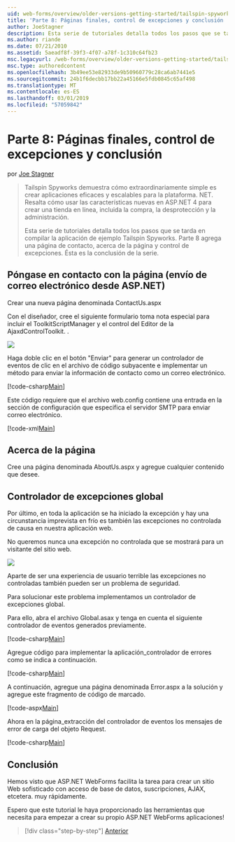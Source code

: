 ```yaml
---
uid: web-forms/overview/older-versions-getting-started/tailspin-spyworks/tailspin-spyworks-part-8
title: 'Parte 8: Páginas finales, control de excepciones y conclusión | Microsoft Docs'
author: JoeStagner
description: Esta serie de tutoriales detalla todos los pasos que se tarda en compilar la aplicación de ejemplo Tailspin Spyworks. Parte 8 agrega una página de contacto, acerca de la página y la excepción...
ms.author: riande
ms.date: 07/21/2010
ms.assetid: 5aeadf8f-39f3-4f07-a78f-1c310c64fb23
msc.legacyurl: /web-forms/overview/older-versions-getting-started/tailspin-spyworks/tailspin-spyworks-part-8
msc.type: authoredcontent
ms.openlocfilehash: 3b49ee53e82933de9b50960779c28ca6ab7441e5
ms.sourcegitcommit: 24b1f6decbb17bb22a45166e5fdb0845c65af498
ms.translationtype: MT
ms.contentlocale: es-ES
ms.lasthandoff: 03/01/2019
ms.locfileid: "57059842"
---
```

<a name="part-8-final-pages-exception-handling-and-conclusion"></a>Parte 8: Páginas finales, control de excepciones y conclusión
====================
por [Joe Stagner](https://github.com/JoeStagner)

> Tailspin Spyworks demuestra cómo extraordinariamente simple es crear aplicaciones eficaces y escalables para la plataforma. NET. Resalta cómo usar las características nuevas en ASP.NET 4 para crear una tienda en línea, incluida la compra, la desprotección y la administración.
> 
> Esta serie de tutoriales detalla todos los pasos que se tarda en compilar la aplicación de ejemplo Tailspin Spyworks. Parte 8 agrega una página de contacto, acerca de la página y control de excepciones. Ésta es la conclusión de la serie.


## <a id="_Toc260221680"></a>  Póngase en contacto con la página (envío de correo electrónico desde ASP.NET)

Crear una nueva página denominada ContactUs.aspx

Con el diseñador, cree el siguiente formulario toma nota especial para incluir el ToolkitScriptManager y el control del Editor de la AjaxdControlToolkit. .

![](tailspin-spyworks-part-8/_static/image1.jpg)

Haga doble clic en el botón "Enviar" para generar un controlador de eventos de clic en el archivo de código subyacente e implementar un método para enviar la información de contacto como un correo electrónico.

[!code-csharp[Main](tailspin-spyworks-part-8/samples/sample1.cs)]

Este código requiere que el archivo web.config contiene una entrada en la sección de configuración que especifica el servidor SMTP para enviar correo electrónico.

[!code-xml[Main](tailspin-spyworks-part-8/samples/sample2.xml)]

## <a id="_Toc260221681"></a>  Acerca de la página

Cree una página denominada AboutUs.aspx y agregue cualquier contenido que desee.

## <a id="_Toc260221682"></a>  Controlador de excepciones global

Por último, en toda la aplicación se ha iniciado la excepción y hay una circunstancia imprevista en frío es también las excepciones no controlada de causa en nuestra aplicación web.

No queremos nunca una excepción no controlada que se mostrará para un visitante del sitio web.

![](tailspin-spyworks-part-8/_static/image2.jpg)

Aparte de ser una experiencia de usuario terrible las excepciones no controladas también pueden ser un problema de seguridad.

Para solucionar este problema implementamos un controlador de excepciones global.

Para ello, abra el archivo Global.asax y tenga en cuenta el siguiente controlador de eventos generados previamente.

[!code-csharp[Main](tailspin-spyworks-part-8/samples/sample3.cs)]

Agregue código para implementar la aplicación\_controlador de errores como se indica a continuación.

[!code-csharp[Main](tailspin-spyworks-part-8/samples/sample4.cs)]

A continuación, agregue una página denominada Error.aspx a la solución y agregue este fragmento de código de marcado.

[!code-aspx[Main](tailspin-spyworks-part-8/samples/sample5.aspx)]

Ahora en la página\_extracción del controlador de eventos los mensajes de error de carga del objeto Request.

[!code-csharp[Main](tailspin-spyworks-part-8/samples/sample6.cs)]

## <a id="_Toc260221683"></a>  Conclusión

Hemos visto que ASP.NET WebForms facilita la tarea para crear un sitio Web sofisticado con acceso de base de datos, suscripciones, AJAX, etcetera. muy rápidamente.

Espero que este tutorial le haya proporcionado las herramientas que necesita para empezar a crear su propio ASP.NET WebForms aplicaciones!

> [!div class="step-by-step"]
> [Anterior](tailspin-spyworks-part-7.md)
